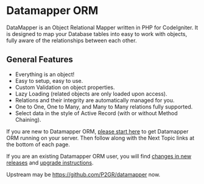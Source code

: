 # Datamapper ORM

DataMapper is an Object Relational Mapper written in PHP for CodeIgniter. It is designed to map your Database tables into easy to work with objects, fully aware of the relationships between each other.

## General Features

 * Everything is an object!
 * Easy to setup, easy to use.
 * Custom Validation on object properties.
 * Lazy Loading (related objects are only loaded upon access).
 * Relations and their integrity are automatically managed for you.
 * One to One, One to Many, and Many to Many relations fully supported.
 * Select data in the style of Active Record (with or without Method Chaining).

If you are new to Datamapper ORM, [please start here](http://datamapper.wanwizard.eu/pages/requirements.html) to get Datamapper ORM running on your server. Then follow along with the Next Topic links at the bottom of each page.

If you are an existing Datamapper ORM user, you will find [changes in new releases](http://datamapper.wanwizard.eu/pages/changelog.html) and [upgrade instructions](http://datamapper.wanwizard.eu/pages/upgrade.html).

Upstream may be https://github.com/P2GR/datamapper now.